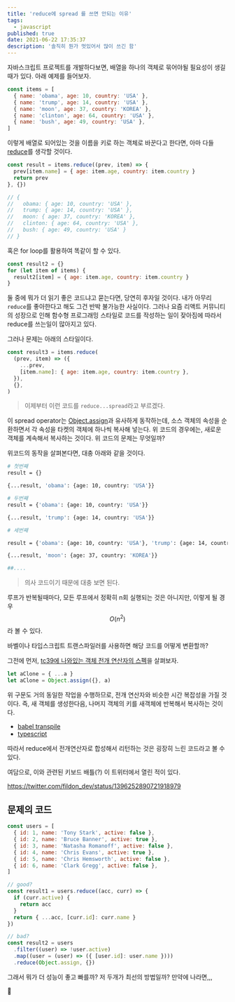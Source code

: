 ```yaml
---
title: 'reduce에 spread 를 쓰면 안되는 이유'
tags:
  - javascript
published: true
date: 2021-06-22 17:35:37
description: '솔직히 뭔가 멋있어서 많이 쓰긴 함'
---
```


자바스크립트 프로젝트를 개발하다보면, 배열을 하나의 객체로 묶어야될 필요성이 생길 때가 있다. 아래 예제를 들어보자.

```javascript
const items = [
  { name: 'obama', age: 10, country: 'USA' },
  { name: 'trump', age: 14, country: 'USA' },
  { name: 'moon', age: 37, country: 'KOREA' },
  { name: 'clinton', age: 64, country: 'USA' },
  { name: 'bush', age: 49, country: 'USA' },
]
```

이렇게 배열로 되어있는 것을 이름을 키로 하는 객체로 바꾼다고 한다면, 아마 다들 [reduce](https://developer.mozilla.org/ko/docs/Web/JavaScript/Reference/Global_Objects/Array/Reduce)를 생각할 것이다.

```javascript
const result = items.reduce((prev, item) => {
  prev[item.name] = { age: item.age, country: item.country }
  return prev
}, {})

// {
//   obama: { age: 10, country: 'USA' },
//   trump: { age: 14, country: 'USA' },
//   moon: { age: 37, country: 'KOREA' },
//   clinton: { age: 64, country: 'USA' },
//   bush: { age: 49, country: 'USA' }
// }
```

혹은 for loop를 활용하여 똑같이 할 수 있다.

```javascript
const result2 = {}
for (let item of items) {
  result2[item] = { age: item.age, country: item.country }
}
```

둘 중에 뭐가 더 읽기 좋은 코드냐고 묻는다면, 당연히 후자일 것이다. 내가 아무리 `reduce`를 좋아한다고 해도 그건 반박 불가능한 사실이다. 그러나 요즘 리액트 커뮤니티의 성장으로 인해 함수형 프로그래밍 스타일로 코드를 작성하는 일이 잦아짐에 따라서 reduce를 쓰는일이 많아지고 있다.

그러나 문제는 아래의 스타일이다.

```javascript
const result3 = items.reduce(
  (prev, item) => ({
    ...prev,
    [item.name]: { age: item.age, country: item.country },
  }),
  {},
)
```

> 이제부터 이런 코드를 `reduce...spread`라고 부르겠다.

이 spread operator는 [Object.assign](https://developer.mozilla.org/ko/docs/Web/JavaScript/Reference/Global_Objects/Object/assign)과 유사하게 동작하는데, 소스 객체의 속성을 순환하면서 각 속성을 타켓의 객체에 하나씩 복사해 넣는다. 위 코드의 경우에는, 새로운 객체를 계속해서 복사하는 것이다. 위 코드의 문제는 무엇일까?

위코드의 동작을 살펴본다면, 대충 아래와 같을 것이다.

```bash
# 첫번째
result = {}

{...result, 'obama': {age: 10, country: 'USA'}}

# 두번째
result = {'obama': {age: 10, country: 'USA'}}

{...result, 'trump': {age: 14, country: 'USA'}}

# 세번째

result = {'obama': {age: 10, country: 'USA'}, 'trump': {age: 14, country: 'USA'}}

{...result, 'moon': {age: 37, country: 'KOREA'}}

##....
```

> 의사 코드이기 때문에 대충 보면 된다.

루프가 반복될때마다, 모든 루프에서 정확히 n회 실행되는 것은 아니지만, 이렇게 될 경우 $$O(n^2)$$라 볼 수 있다.

바벨이나 타입스크립트 트랜스파일러를 사용하면 해당 코드를 어떻게 변환할까?

그전에 먼저, [tc39에 나와있는 객체 전개 연산자의 스펙](https://github.com/tc39/proposal-object-rest-spread/blob/master/Spread.md)을 살펴보자.

```javascript
let aClone = { ...a }
let aClone = Object.assign({}, a)
```

위 구문도 거의 동일한 작업을 수행하므로, 전개 연산자와 비슷한 시간 복잡성을 가질 것이다. 즉, 새 객체를 생성한다음, 나머지 객체의 키를 새객체에 반복해서 복사하는 것이다.

- [babel transpile](https://babeljs.io/repl#?browsers=defaults%2C%20not%20ie%2011%2C%20not%20ie_mob%2011&build=&builtIns=false&corejs=false&spec=true&loose=true&code_lz=MYewdgzgLgBAllApgWwjAvDA2gKBjAbzAENlEAuGAchACNTiqAaGYgcwpgEYAGF0AK5goAJwCelKgFUAygEEqAXyZ5CJMpNEDkAB2asOlLgBZ-IIaInVZC5aqKlOVZCHD72nAMwB2MxfGSANIA8gBKAKK2KvgOGtTAADZwwm4sHpQAbKYwgsIB1vJKLPbqTrQCEAAW7oYwxgCcfnlW0oXKMDgAujg4oJCwIogQAglQnhjwSKgAdIMAJgLAiAAUyzqDAG4sCCgAlBgAfDDLBKrT5-uIW9g7yNOlnZQE6ZMo0x5NlpS307mWijhFLsWAQgUA&debug=false&forceAllTransforms=true&shippedProposals=false&circleciRepo=&evaluate=true&fileSize=false&timeTravel=false&sourceType=script&lineWrap=true&presets=env%2Creact&prettier=false&targets=&version=7.14.3&externalPlugins=)
- [typescript](https://www.typescriptlang.org/play?#code/MYewdgzgLgBAllApgWwjAvDA2gWAFAwwDeYAhsogFwwDkIARuaTQDQykDmVMAjAAxtQAVzBQATgE9qNAKoBlAII0Avi3yES5bjXFDkAB1bsu1HgBZBIEeKm15S1euJkK05CHBHO3AMwB2S2tJaQBpAHkAJQBRBzUCZy1pYAAbOFFPNm9qADYLGGFRYLtFFTYnTVdaeiEIAAsvExgzAE5AwttZEtUYfABdfHxQSFgxRAghZKgfDHgkVAA6UYATIWBEAAp1-VGANzYEFABKDAA+GHWiJ3nr7cQ97APkeZdEXuoiLNmUee82m2pHvMCjZlPhlIc2ERwUA)

따라서 reduce에서 전개연산자로 합성해서 리턴하는 것은 굉장히 느린 코드라고 볼 수 있다.

여담으로, 이와 관련된 키보드 배틀(?) 이 트위터에서 열린 적이 있다.

https://twitter.com/fildon_dev/status/1396252890721918979

## 문제의 코드

```javascript
const users = [
  { id: 1, name: 'Tony Stark', active: false },
  { id: 2, name: 'Bruce Banner', active: true },
  { id: 3, name: 'Natasha Romanoff', active: false },
  { id: 4, name: 'Chris Evans', active: true },
  { id: 5, name: 'Chris Hemsworth', active: false },
  { id: 6, name: 'Clark Gregg', active: false },
]

// good?
const result1 = users.reduce((acc, curr) => {
  if (curr.active) {
    return acc
  }
  return { ...acc, [curr.id]: curr.name }
})

// bad?
const result2 = users
  .filter((user) => !user.active)
  .map((user = (user) => ({ [user.id]: user.name })))
  .reduce(Object.assign, {})
```

그래서 뭐가 더 성능이 좋고 빠를까? 저 두개가 최선의 방법일까? 만약에 나라면,,,

🤔
